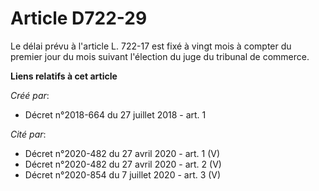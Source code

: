 # Article D722-29

Le délai prévu à l'article L. 722-17 est fixé à vingt mois à compter du premier jour du mois suivant l'élection du juge du
tribunal de commerce.

**Liens relatifs à cet article**

_Créé par_:

  - Décret n°2018-664 du 27 juillet 2018 - art. 1

_Cité par_:

  - Décret n°2020-482 du 27 avril 2020 - art. 1 (V)
  - Décret n°2020-482 du 27 avril 2020 - art. 2 (V)
  - Décret n°2020-854 du 7 juillet 2020 - art. 3 (V)
